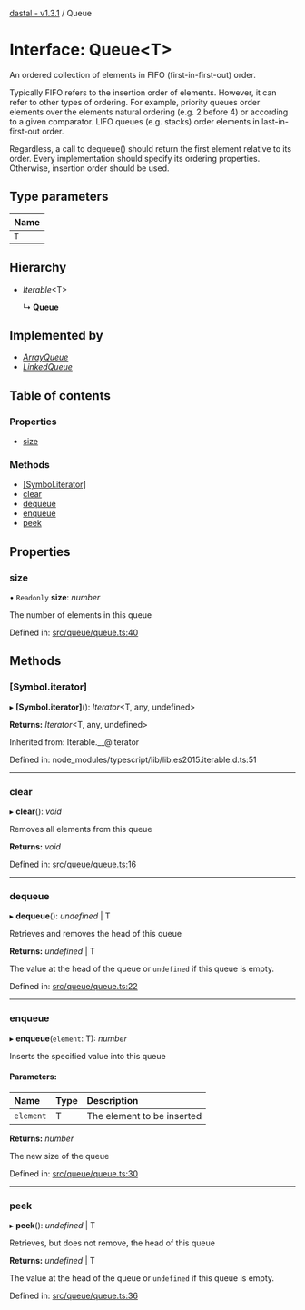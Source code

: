 [dastal - v1.3.1](../README.md) / Queue

# Interface: Queue<T\>

An ordered collection of elements in FIFO (first-in-first-out) order.

Typically FIFO refers to the insertion order of elements. However, it
can refer to other types of ordering. For example, priority queues order elements
over the elements natural ordering (e.g. 2 before 4) or according to a given comparator.
LIFO queues (e.g. stacks) order elements in last-in-first-out order.

Regardless, a call to dequeue() should return the first element relative to its order.
Every implementation should specify its ordering properties. Otherwise, insertion order should be used.

## Type parameters

| Name |
| :------ |
| `T` |

## Hierarchy

* *Iterable*<T\>

  ↳ **Queue**

## Implemented by

* [*ArrayQueue*](../classes/arrayqueue.md)
* [*LinkedQueue*](../classes/linkedqueue.md)

## Table of contents

### Properties

- [size](queue.md#size)

### Methods

- [[Symbol.iterator]](queue.md#[symbol.iterator])
- [clear](queue.md#clear)
- [dequeue](queue.md#dequeue)
- [enqueue](queue.md#enqueue)
- [peek](queue.md#peek)

## Properties

### size

• `Readonly` **size**: *number*

The number of elements in this queue

Defined in: [src/queue/queue.ts:40](https://github.com/havelessbemore/dastal/blob/0f470df/src/queue/queue.ts#L40)

## Methods

### [Symbol.iterator]

▸ **[Symbol.iterator]**(): *Iterator*<T, any, undefined\>

**Returns:** *Iterator*<T, any, undefined\>

Inherited from: Iterable.\_\_@iterator

Defined in: node_modules/typescript/lib/lib.es2015.iterable.d.ts:51

___

### clear

▸ **clear**(): *void*

Removes all elements from this queue

**Returns:** *void*

Defined in: [src/queue/queue.ts:16](https://github.com/havelessbemore/dastal/blob/0f470df/src/queue/queue.ts#L16)

___

### dequeue

▸ **dequeue**(): *undefined* \| T

Retrieves and removes the head of this queue

**Returns:** *undefined* \| T

The value at the head of the queue or `undefined` if this queue is empty.

Defined in: [src/queue/queue.ts:22](https://github.com/havelessbemore/dastal/blob/0f470df/src/queue/queue.ts#L22)

___

### enqueue

▸ **enqueue**(`element`: T): *number*

Inserts the specified value into this queue

#### Parameters:

| Name | Type | Description |
| :------ | :------ | :------ |
| `element` | T | The element to be inserted |

**Returns:** *number*

The new size of the queue

Defined in: [src/queue/queue.ts:30](https://github.com/havelessbemore/dastal/blob/0f470df/src/queue/queue.ts#L30)

___

### peek

▸ **peek**(): *undefined* \| T

Retrieves, but does not remove, the head of this queue

**Returns:** *undefined* \| T

The value at the head of the queue or `undefined` if this queue is empty.

Defined in: [src/queue/queue.ts:36](https://github.com/havelessbemore/dastal/blob/0f470df/src/queue/queue.ts#L36)
